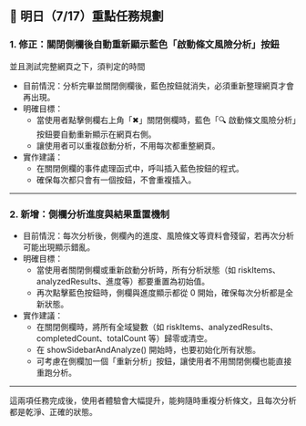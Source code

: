 ## 🔧 明日（7/17）重點任務規劃

### 1. 修正：關閉側欄後自動重新顯示藍色「啟動條文風險分析」按鈕
並且測試完整網頁之下，須判定的時間

- 目前情況：分析完畢並關閉側欄後，藍色按鈕就消失，必須重新整理網頁才會再出現。
- 明確目標：
  - 當使用者點擊側欄右上角「✖」關閉側欄時，藍色「🔍 啟動條文風險分析」按鈕要自動重新顯示在網頁右側。
  - 讓使用者可以重複啟動分析，不用每次都重整網頁。
- 實作建議：
  - 在關閉側欄的事件處理函式中，呼叫插入藍色按鈕的程式。
  - 確保每次都只會有一個按鈕，不會重複插入。

---

### 2. 新增：側欄分析進度與結果重置機制

- 目前情況：每次分析後，側欄內的進度、風險條文等資料會殘留，若再次分析可能出現顯示錯亂。
- 明確目標：
  - 當使用者關閉側欄或重新啟動分析時，所有分析狀態（如 riskItems、analyzedResults、進度等）都要重置為初始值。
  - 再次點擊藍色按鈕時，側欄與進度顯示都從 0 開始，確保每次分析都是全新狀態。
- 實作建議：
  - 在關閉側欄時，將所有全域變數（如 riskItems、analyzedResults、completedCount、totalCount 等）歸零或清空。
  - 在 showSidebarAndAnalyze() 開始時，也要初始化所有狀態。
  - 可考慮在側欄加一個「重新分析」按鈕，讓使用者不用關閉側欄也能直接重跑分析。

---

這兩項任務完成後，使用者體驗會大幅提升，能夠隨時重複分析條文，且每次分析都是乾淨、正確的狀態。